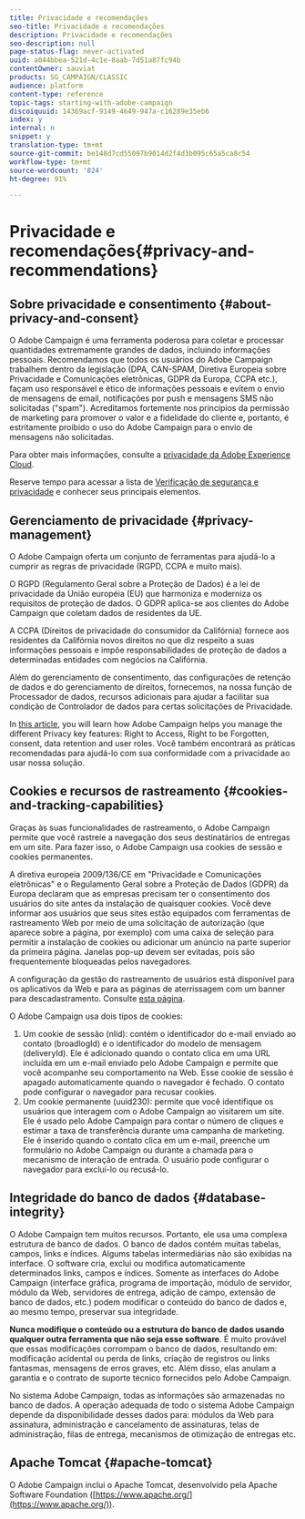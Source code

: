 ```yaml
---
title: Privacidade e recomendações
seo-title: Privacidade e recomendações
description: Privacidade e recomendações
seo-description: null
page-status-flag: never-activated
uuid: a044bbea-521d-4c1e-8aab-7d51a87fc94b
contentOwner: sauviat
products: SG_CAMPAIGN/CLASSIC
audience: platform
content-type: reference
topic-tags: starting-with-adobe-campaign
discoiquuid: 14369acf-9149-4649-947a-c16289e35eb6
index: y
internal: n
snippet: y
translation-type: tm+mt
source-git-commit: be148d7cd55097b9014d2f4d3b095c65a5ca8c54
workflow-type: tm+mt
source-wordcount: '824'
ht-degree: 91%

---
```



# Privacidade e recomendações{#privacy-and-recommendations}

## Sobre privacidade e consentimento {#about-privacy-and-consent}

O Adobe Campaign é uma ferramenta poderosa para coletar e processar quantidades extremamente grandes de dados, incluindo informações pessoais. Recomendamos que todos os usuários do Adobe Campaign trabalhem dentro da legislação (DPA, CAN-SPAM, Diretiva Europeia sobre Privacidade e Comunicações eletrônicas, GDPR da Europa, CCPA etc.), façam uso responsável e ético de informações pessoais e evitem o envio de mensagens de email, notificações por push e mensagens SMS não solicitadas (&quot;spam&quot;). Acreditamos fortemente nos princípios da permissão de marketing para promover o valor e a fidelidade do cliente e, portanto, é estritamente proibido o uso do Adobe Campaign para o envio de mensagens não solicitadas.

Para obter mais informações, consulte a [privacidade da Adobe Experience Cloud](https://www.adobe.com/br/privacy/marketing-cloud.html).

Reserve tempo para acessar a lista de [Verificação de segurança e privacidade](https://helpx.adobe.com/br/campaign/kb/acc-security.html) e conhecer seus principais elementos.

## Gerenciamento de privacidade {#privacy-management}

O Adobe Campaign oferta um conjunto de ferramentas para ajudá-lo a cumprir as regras de privacidade (RGPD, CCPA e muito mais).

O RGPD (Regulamento Geral sobre a Proteção de Dados) é a lei de privacidade da União européia (EU) que harmoniza e moderniza os requisitos de proteção de dados. O GDPR aplica-se aos clientes do Adobe Campaign que coletam dados de residentes da UE.

A CCPA (Direitos de privacidade do consumidor da Califórnia) fornece aos residentes da Califórnia novos direitos no que diz respeito a suas informações pessoais e impõe responsabilidades de proteção de dados a determinadas entidades com negócios na Califórnia.

Além do gerenciamento de consentimento, das configurações de retenção de dados e do gerenciamento de direitos, fornecemos, na nossa função de Processador de dados, recursos adicionais para ajudar a facilitar sua condição de Controlador de dados para certas solicitações de Privacidade.

In [this article](https://helpx.adobe.com/br/campaign/kb/acc-privacy.html), you will learn how Adobe Campaign helps you manage the different Privacy key features: Right to Access, Right to be Forgotten, consent, data retention and user roles. Você também encontrará as práticas recomendadas para ajudá-lo com sua conformidade com a privacidade ao usar nossa solução.

## Cookies e recursos de rastreamento {#cookies-and-tracking-capabilities}

Graças às suas funcionalidades de rastreamento, o Adobe Campaign permite que você rastreie a navegação dos seus destinatários de entregas em um site. Para fazer isso, o Adobe Campaign usa cookies de sessão e cookies permanentes.

A diretiva europeia 2009/136/CE em &quot;Privacidade e Comunicações eletrônicas&quot; e o Regulamento Geral sobre a Proteção de Dados (GDPR) da Europa declaram que as empresas precisam ter o consentimento dos usuários do site antes da instalação de quaisquer cookies. Você deve informar aos usuários que seus sites estão equipados com ferramentas de rastreamento Web por meio de uma solicitação de autorização (que aparece sobre a página, por exemplo) com uma caixa de seleção para permitir a instalação de cookies ou adicionar um anúncio na parte superior da primeira página. Janelas pop-up devem ser evitadas, pois são frequentemente bloqueadas pelos navegadores.

A configuração da gestão do rastreamento de usuários está disponível para os aplicativos da Web e para as páginas de aterrissagem com um banner para descadastramento. Consulte [esta página](../../web/using/web-application-tracking-opt-out.md).

O Adobe Campaign usa dois tipos de cookies:

1. Um cookie de sessão (nlid): contém o identificador do e-mail enviado ao contato (broadlogId) e o identificador do modelo de mensagem (deliveryId). Ele é adicionado quando o contato clica em uma URL incluída em um e-mail enviado pelo Adobe Campaign e permite que você acompanhe seu comportamento na Web. Esse cookie de sessão é apagado automaticamente quando o navegador é fechado. O contato pode configurar o navegador para recusar cookies.
1. Um cookie permanente (uuid230): permite que você identifique os usuários que interagem com o Adobe Campaign ao visitarem um site. Ele é usado pelo Adobe Campaign para contar o número de cliques e estimar a taxa de transferência durante uma campanha de marketing. Ele é inserido quando o contato clica em um e-mail, preenche um formulário no Adobe Campaign ou durante a chamada para o mecanismo de interação de entrada. O usuário pode configurar o navegador para excluí-lo ou recusá-lo.

## Integridade do banco de dados {#database-integrity}

O Adobe Campaign tem muitos recursos. Portanto, ele usa uma complexa estrutura de banco de dados. O banco de dados contém muitas tabelas, campos, links e índices. Algums tabelas intermediárias não são exibidas na interface. O software cria, exclui ou modifica automaticamente determinados links, campos e índices. Somente as interfaces do Adobe Campaign (interface gráfica, programa de importação, módulo de servidor, módulo da Web, servidores de entrega, adição de campo, extensão de banco de dados, etc.) podem modificar o conteúdo do banco de dados e, ao mesmo tempo, preservar sua integridade.

**Nunca modifique o conteúdo ou a estrutura do banco de dados usando qualquer outra ferramenta que não seja esse software**. É muito provável que essas modificações corrompam o banco de dados, resultando em: modificação acidental ou perda de links, criação de registros ou links fantasmas, mensagens de erros graves, etc. Além disso, elas anulam a garantia e o contrato de suporte técnico fornecidos pelo Adobe Campaign.

No sistema Adobe Campaign, todas as informações são armazenadas no banco de dados. A operação adequada de todo o sistema Adobe Campaign depende da disponibilidade desses dados para: módulos da Web para assinatura, administração e cancelamento de assinaturas, telas de administração, filas de entrega, mecanismos de otimização de entregas etc.

## Apache Tomcat {#apache-tomcat}

O Adobe Campaign inclui o Apache Tomcat, desenvolvido pela Apache Software Foundation ([https://www.apache.org/](https://www.apache.org/)).
